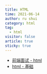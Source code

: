```yaml
---
title: HTML
time: 2021-06-14
author: ru shui
category: html
tag:
  - html
visitor: false
article: true
sticky: true
---
```


- [前端面试 - html](./1_1-interview.md)
- [html - 基础](./2_1-basic.md)


